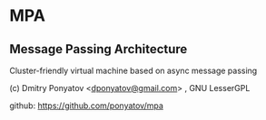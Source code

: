 #  MPA
## Message Passing Architecture

Cluster-friendly virtual machine based on async message passing

(c) Dmitry Ponyatov <<dponyatov@gmail.com>> , GNU LesserGPL

github: https://github.com/ponyatov/mpa
